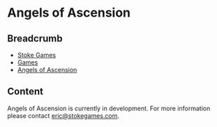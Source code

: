 # Angels of Ascension

## Breadcrumb

<ul class="breadcrumb">
    <li><a href="/"><i class="icon-home"></i> Stoke Games</a></li>
    <li><a href="/games">Games</a></li>
    <li class="active"><a href="/game/aoa">Angels of Ascension</a></li>
</ul>

## Content

<p>Angels of Ascension is currently in development. For more information please contact <a class="button mini blue" href="mailto:eric@stokegames.com">eric@stokegames.com</a>.</p>
